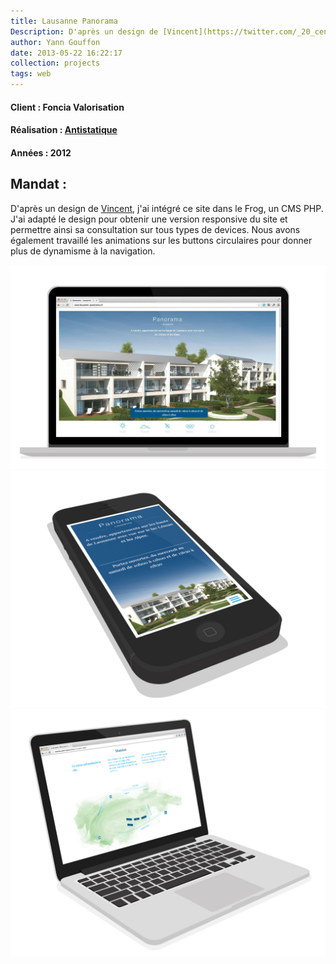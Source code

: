```yaml
---
title: Lausanne Panorama
Description: D'après un design de [Vincent](https://twitter.com/_20_cents), j'ai intégré ce site dans le Frog, un CMS PHP.
author: Yann Gouffon
date: 2013-05-22 16:22:17
collection: projects
tags: web
---
```


#### Client : Foncia Valorisation
#### Réalisation : [Antistatique](http://www.antistatique.net/)
#### Années : 2012

## Mandat :
D'après un design de [Vincent](https://twitter.com/_20_cents), j'ai intégré ce site dans le Frog, un CMS PHP. J'ai adapté le design pour obtenir une version responsive du site et permettre ainsi sa consultation sur tous types de devices. Nous avons également travaillé les animations sur les buttons circulaires pour donner plus de dynamisme à la navigation.

![Lausanne Panorama](/img/images/panorama-1.jpg.jpg)
![Lausanne Panorama](/img/images/panorama-2.jpg.jpg)
![Lausanne Panorama](/img/images/panorama-3.jpg.jpg)
